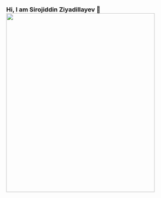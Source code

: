 ### Hi, I am Sirojiddin Ziyadillayev 👋 <img src="https://giphy.com/embed/138soHYfxnxfbi" width="398" height="480" frameBorder="0" class="giphy-embed" allowFullScreen/>
